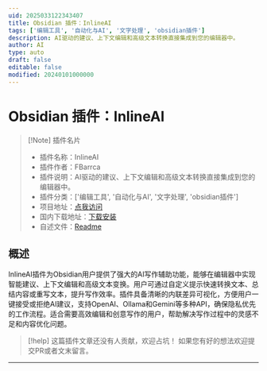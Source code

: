 ```yaml
---
uid: 2025033122343407
title: Obsidian 插件：InlineAI
tags: ['编辑工具', '自动化与AI', '文字处理', 'obsidian插件']
description: AI驱动的建议、上下文编辑和高级文本转换直接集成到您的编辑器中。
author: AI
type: auto
draft: false
editable: false
modified: 20240101000000
---
```


# Obsidian 插件：InlineAI

> [!Note] 插件名片
> - 插件名称：InlineAI
> - 插件作者：FBarrca
> - 插件说明：AI驱动的建议、上下文编辑和高级文本转换直接集成到您的编辑器中。
> - 插件分类：['编辑工具', '自动化与AI', '文字处理', 'obsidian插件']
> - 项目地址：[点我访问](https://github.com/FBarrca/obsidian-inlineAI)
> - 国内下载地址：[下载安装](https://pkmer.cn/products/plugin/pluginMarket/?inlineai)
> - 自述文件：[Readme](https://ghproxy.net/https://raw.githubusercontent.com/FBarrca/obsidian-inlineAI/main/README.md)



## 概述

InlineAI插件为Obsidian用户提供了强大的AI写作辅助功能，能够在编辑器中实现智能建议、上下文编辑和高级文本变换。用户可通过自定义提示快速转换文本、总结内容或重写文本，提升写作效率。插件具备清晰的内联差异可视化，方便用户一键接受或拒绝AI建议，支持OpenAI、Ollama和Gemini等多种API，确保隐私优先的工作流程。适合需要高效编辑和创意写作的用户，帮助解决写作过程中的灵感不足和内容优化问题。


> [!help] 
> 这篇插件文章还没有人贡献，欢迎占坑！
> 如果您有好的想法欢迎提交PR或者文末留言。
> 

---



